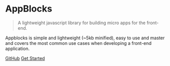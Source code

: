 # AppBlocks

> A lightweight javascript library for building micro apps for the front-end. 

Appblocks is simple and lightweight (~5kb minified), easy to use and master and covers the most common use cases 
when developing a front-end application.

[GitHub](https://github.com/AGTGreg/AppBlocks.git)
[Get Started](README.md)